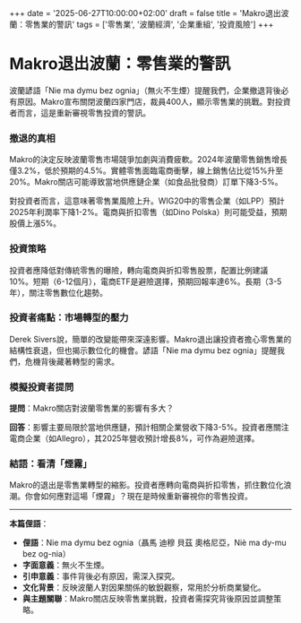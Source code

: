 +++
date = '2025-06-27T10:00:00+02:00'
draft = false
title = 'Makro退出波蘭：零售業的警訊'
tags = ['零售業', '波蘭經濟', '企業重組', '投資風險']
+++

# Makro退出波蘭：零售業的警訊

波蘭諺語「Nie ma dymu bez ognia」（無火不生煙）提醒我們，企業撤退背後必有原因。Makro宣布關閉波蘭四家門店，裁員400人，顯示零售業的挑戰。對投資者而言，這是重新審視零售投資的警訊。[](https://blog.polityka.pl/naukowy/2023/05/24/chyba-nie-zdalbym-matury-z-polskiego/)

### 撤退的真相

Makro的決定反映波蘭零售市場競爭加劇與消費疲軟。2024年波蘭零售銷售增長僅3.2%，低於預期的4.5%。實體零售面臨電商衝擊，線上銷售佔比從15%升至20%。Makro關店可能導致當地供應鏈企業（如食品批發商）訂單下降3-5%。

對投資者而言，這意味著零售業風險上升。WIG20中的零售企業（如LPP）預計2025年利潤率下降1-2%。電商與折扣零售（如Dino Polska）則可能受益，預期股價上漲5%。

### 投資策略

投資者應降低對傳統零售的曝險，轉向電商與折扣零售股票，配置比例建議10%。短期（6-12個月），電商ETF是避險選擇，預期回報率達6%。長期（3-5年），關注零售數位化趨勢。

### 投資者痛點：市場轉型的壓力

Derek Sivers說，簡單的改變能帶來深遠影響。Makro退出讓投資者擔心零售業的結構性衰退，但也揭示數位化的機會。諺語「Nie ma dymu bez ognia」提醒我們，危機背後藏著轉型的需求。

### 模擬投資者提問

**提問**：Makro關店對波蘭零售業的影響有多大？

**回答**：影響主要局限於當地供應鏈，預計相關企業營收下降3-5%。投資者應關注電商企業（如Allegro），其2025年營收預計增長8%，可作為避險選擇。

### 結語：看清「煙霧」

Makro的退出是零售業轉型的縮影。投資者應轉向電商與折扣零售，抓住數位化浪潮。你會如何應對這場「煙霧」？現在是時候重新審視你的零售投資。

---

**本篇俚語**：

- **俚語**：Nie ma dymu bez ognia（聶馬 迪穆 貝茲 奧格尼亞，Niè ma dy-mu bez og-nia）
- **字面意義**：無火不生煙。
- **引申意義**：事件背後必有原因，需深入探究。
- **文化背景**：反映波蘭人對因果關係的敏銳觀察，常用於分析商業變化。
- **與主題關聯**：Makro關店反映零售業挑戰，投資者需探究背後原因並調整策略。